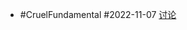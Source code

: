 - #CruelFundamental #2022-11-07 [讨论](https://github.com/CYZH1307/CruelFundamental/tree/main/homework/202211/07)
